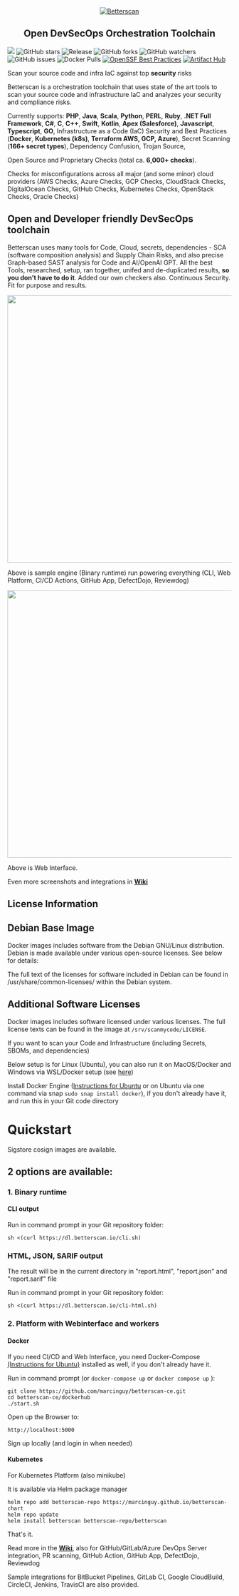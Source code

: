 <div align="center">
  <a href="https://github.com/marcinguy/betterscan-ce">
    <img alt="Betterscan" src="https://uploads-ssl.webflow.com/6339e3b81867539b5fe2498d/633a1643dcb06d3029867161_g4.svg">
  </a>
</div>

<h2 align="center">
  Open DevSecOps Orchestration Toolchain
</h2>

[<img src="https://img.shields.io/discord/953265912302141460?label=Discord%20Chat">](https://discord.gg/3pvz7Tx9Zz) ![GitHub stars](https://badgen.net/github/stars/marcinguy/scanmycode-ce)
![Release](https://img.shields.io/github/v/release/marcinguy/betterscan-ce?sort=semver)
![GitHub forks](https://badgen.net/github/forks/marcinguy/scanmycode-ce)
![GitHub watchers](https://badgen.net/github/watchers/marcinguy/scanmycode-ce)
![GitHub issues](https://badgen.net/github/issues/marcinguy/scanmycode-ce)
![Docker Pulls](https://badgen.net/docker/pulls/scanmycode/scanmycode3-ce?icon=docker&label=pulls)
[![OpenSSF Best Practices](https://bestpractices.coreinfrastructure.org/projects/6958/badge)](https://bestpractices.coreinfrastructure.org/projects/6958)
[![Artifact Hub](https://img.shields.io/endpoint?url=https://artifacthub.io/badge/repository/betterscan)](https://artifacthub.io/packages/search?repo=betterscan)


Scan your source code and infra IaC against top **security** risks

Betterscan is a orchestration toolchain that uses state of the art tools to scan your source code and infrastructure IaC and analyzes your security and compliance risks.

Currently supports: **PHP**, **Java**, **Scala**, **Python**, **PERL**, **Ruby**, **.NET Full Framework**, **C#**, **C**, **C++**, **Swift**, **Kotlin**, **Apex (Salesforce)**, **Javascript**, **Typescript**, **GO**, Infrastructure as a Code (IaC) Security and Best Practices (**Docker**, **Kubernetes (k8s)**, **Terraform AWS, GCP, Azure**), Secret Scanning (**166+ secret types**), Dependency Confusion, Trojan Source, 

Open Source and Proprietary Checks (total ca. **6,000+ checks**). 

Checks for misconfigurations across all major (and some minor) cloud providers (AWS Checks, Azure Checks, GCP Checks, CloudStack Checks, DigitalOcean Checks, GitHub Checks, Kubernetes Checks, OpenStack Checks, Oracle Checks)


## Open and Developer friendly DevSecOps toolchain

Betterscan uses many tools for Code, Cloud, secrets, dependencies - SCA (software composition analysis) and Supply Chain Risks, and also precise Graph-based SAST analysis for Code and AI/OpenAI GPT. All the best Tools, researched, setup, ran together, unifed and de-duplicated results, **so you don't have to do it**. Added our own checkers also. Continuous Security. Fit for purpose and results.

<p align="center">
  <img width="600" src="https://uploads-ssl.webflow.com/6339e3b81867539b5fe2498d/659fdb0bc81d97288ac27868_betterscan.svg">
</p>

Above is sample engine (Binary runtime) run powering everything (CLI, Web Platform, CI/CD Actions, GitHub App, DefectDojo, Reviewdog)


<p align="center">
  <img width="600" src="https://assets-global.website-files.com/6339e3b81867539b5fe2498d/6339e4ff689e383aa9acb1f9_mainscreen-p-800.png">
</p>

Above is Web Interface.

Even more screenshots and integrations in **[Wiki](https://github.com/marcinguy/betterscan-ce/wiki)**

## License Information

## Debian Base Image

Docker images includes software from the Debian GNU/Linux distribution. Debian is made available under various open-source licenses. See below for details:

The full text of the licenses for software included in Debian can be found in /usr/share/common-licenses/ within the Debian system.

## Additional Software Licenses

Docker images includes software licensed under various licenses. The full license texts can be found in the image at `/srv/scanmycode/LICENSE`.

If you want to scan your Code and Infrastructure (including Secrets, SBOMs, and dependencies)

Below setup is for Linux (Ubuntu), you can also run it on MacOS/Docker and Windows via WSL/Docker setup (see [here](https://github.com/marcinguy/betterscan-ce#platforms--oses))



Install  Docker Engine ([Instructions for Ubuntu](https://docs.docker.com/engine/install/ubuntu/) or on Ubuntu via one command via snap `sudo snap install docker`), if you don't already have it, and run this in your Git code directory




# Quickstart

Sigstore cosign images are available.


## **2 options** are available:

### 1. Binary runtime

#### CLI output

Run in command prompt in your Git repository folder:

`sh <(curl https://dl.betterscan.io/cli.sh)`

### HTML, JSON, SARIF output

The result will be in the current directory in "report.html", "report.json" and "report.sarif" file

Run in command prompt in your Git repository folder:
  
`sh <(curl https://dl.betterscan.io/cli-html.sh)`

### 2. Platform with Webinterface and workers

#### Docker

If you need CI/CD and Web Interface, you need Docker-Compose [(Instructions for Ubuntu)](https://docs.docker.com/compose/install/) installed as well, if you don't already have it.

Run in command prompt (or ```docker-compose up``` or ```docker compose up``` ):

```
git clone https://github.com/marcinguy/betterscan-ce.git
cd betterscan-ce/dockerhub
./start.sh
```


Open up the Browser to:

`http://localhost:5000`

Sign up locally (and login in when needed)

#### Kubernetes

For Kubernetes Platform (also minikube)

It is available via Helm package manager

```
helm repo add betterscan-repo https://marcinguy.github.io/betterscan-chart
helm repo update
helm install betterscan betterscan-repo/betterscan
```


That's it.

Read more in the **[Wiki](https://github.com/marcinguy/betterscan-ce/wiki)**, also for GitHub/GitLab/Azure DevOps Server integration, PR scanning, GitHub Action, GitHub App, DefectDojo, Reviewdog

Sample integrations for BitBucket Pipelines, GitLab CI, Google CloudBuild, CircleCI, Jenkins, TravisCI are also provided.
